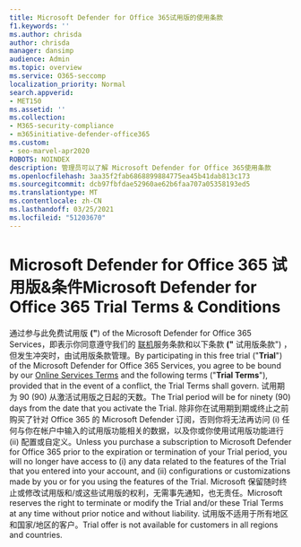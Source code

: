 ```yaml
---
title: Microsoft Defender for Office 365试用版的使用条款
f1.keywords: ''
ms.author: chrisda
author: chrisda
manager: dansimp
audience: Admin
ms.topic: overview
ms.service: O365-seccomp
localization_priority: Normal
search.appverid:
- MET150
ms.assetid: ''
ms.collection:
- M365-security-compliance
- m365initiative-defender-office365
ms.custom:
- seo-marvel-apr2020
ROBOTS: NOINDEX
description: 管理员可以了解 Microsoft Defender for Office 365使用条款
ms.openlocfilehash: 3aa35f2fab6868899884775ea45b41dab813c173
ms.sourcegitcommit: dcb97fbfdae52960ae62b6faa707a05358193ed5
ms.translationtype: MT
ms.contentlocale: zh-CN
ms.lasthandoff: 03/25/2021
ms.locfileid: "51203670"
---
```

# <a name="microsoft-defender-for-office-365-trial-terms--conditions"></a><span data-ttu-id="0df91-103">Microsoft Defender for Office 365 试用版&条件</span><span class="sxs-lookup"><span data-stu-id="0df91-103">Microsoft Defender for Office 365 Trial Terms & Conditions</span></span>

<span data-ttu-id="0df91-104">通过参与此免费试用版 **("**) of the Microsoft Defender for Office 365 Services，即表示你同意遵守我们的 [联机](https://www.microsoftvolumelicensing.com/DocumentSearch.aspx?Mode=3&DocumentTypeId=46)服务条款和以下条款 **("** 试用版条款") ，但发生冲突时，由试用版条款管理。</span><span class="sxs-lookup"><span data-stu-id="0df91-104">By participating in this free trial ("**Trial**") of the Microsoft Defender for Office 365 Services, you agree to be bound by our [Online Services Terms](https://www.microsoftvolumelicensing.com/DocumentSearch.aspx?Mode=3&DocumentTypeId=46) and the following terms ("**Trial Terms**"), provided that in the event of a conflict, the Trial Terms shall govern.</span></span> <span data-ttu-id="0df91-105">试用期为 90 (90) 从激活试用版之日起的天数。</span><span class="sxs-lookup"><span data-stu-id="0df91-105">The Trial period will be for ninety (90) days from the date that you activate the Trial.</span></span> <span data-ttu-id="0df91-106">除非你在试用期到期或终止之前购买了针对 Office 365 的 Microsoft Defender 订阅，否则你将无法再访问 (i) 任何与你在帐户中输入的试用版功能相关的数据，以及你或你使用试用版功能进行 (ii) 配置或自定义。</span><span class="sxs-lookup"><span data-stu-id="0df91-106">Unless you purchase a subscription to Microsoft Defender for Office 365 prior to the expiration or termination of your Trial period, you will no longer have access to (i) any data related to the features of the Trial that you entered into your account, and (ii) configurations or customizations made by you or for you using the features of the Trial.</span></span> <span data-ttu-id="0df91-107">Microsoft 保留随时终止或修改试用版和/或这些试用版的权利，无需事先通知，也无责任。</span><span class="sxs-lookup"><span data-stu-id="0df91-107">Microsoft reserves the right to terminate or modify the Trial and/or these Trial Terms at any time without prior notice and without liability.</span></span> <span data-ttu-id="0df91-108">试用版不适用于所有地区和国家/地区的客户。</span><span class="sxs-lookup"><span data-stu-id="0df91-108">Trial offer is not available for customers in all regions and countries.</span></span>
